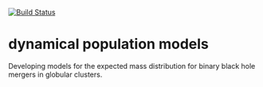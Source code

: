 [![Build Status](https://travis-ci.com/ColmTalbot/dynamical_population_models.svg?token=KyySVFn1mkuQTwTjYkqz&branch=master)](https://travis-ci.com/ColmTalbot/dynamical_population_models)

# dynamical population models
Developing models for the expected mass distribution for binary black hole mergers in globular clusters.
